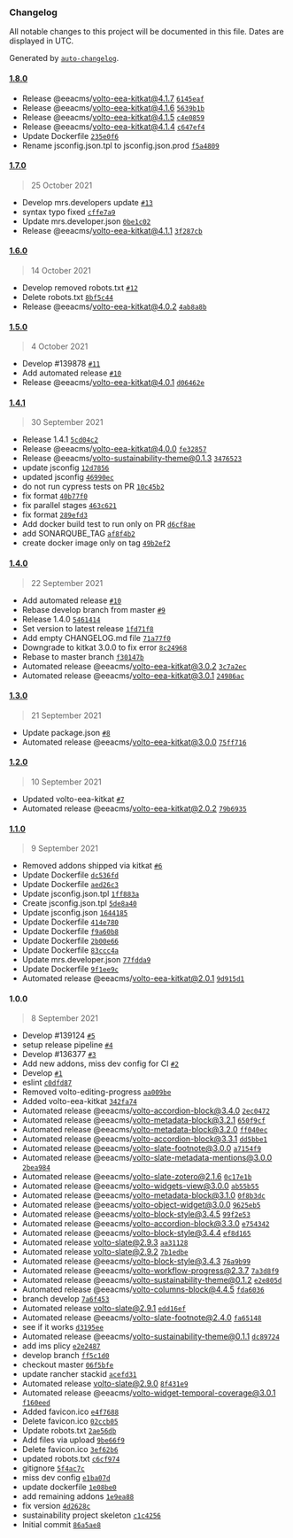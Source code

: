 ### Changelog

All notable changes to this project will be documented in this file. Dates are displayed in UTC.

Generated by [`auto-changelog`](https://github.com/CookPete/auto-changelog).

#### [1.8.0](https://github.com/eea/sustainability-frontend/compare/1.7.0...1.8.0)

- Release @eeacms/volto-eea-kitkat@4.1.7 [`6145eaf`](https://github.com/eea/sustainability-frontend/commit/6145eafdd9b6dbe8404843da64e52df0373979b4)
- Release @eeacms/volto-eea-kitkat@4.1.6 [`5639b1b`](https://github.com/eea/sustainability-frontend/commit/5639b1bb17721ffbae9b6d4c942b04ef36a344e0)
- Release @eeacms/volto-eea-kitkat@4.1.5 [`c4e0859`](https://github.com/eea/sustainability-frontend/commit/c4e085939bc57113b938caf8fd2bd8e590151ee3)
- Release @eeacms/volto-eea-kitkat@4.1.4 [`c647ef4`](https://github.com/eea/sustainability-frontend/commit/c647ef47f3646c27999ba63a1e60327d445620ba)
- Update Dockerfile [`235e0f6`](https://github.com/eea/sustainability-frontend/commit/235e0f69532b729ffd47c063b59a7c16ccd8d629)
- Rename jsconfig.json.tpl to jsconfig.json.prod [`f5a4809`](https://github.com/eea/sustainability-frontend/commit/f5a48094aebed42d6bcee2af1e0f2ee67cfd47a1)

#### [1.7.0](https://github.com/eea/sustainability-frontend/compare/1.6.0...1.7.0)

> 25 October 2021

- Develop mrs.developers update [`#13`](https://github.com/eea/sustainability-frontend/pull/13)
- syntax typo fixed [`cffe7a9`](https://github.com/eea/sustainability-frontend/commit/cffe7a92d1e7a9d3c110d900e2c9e9e26d7d6df1)
- Update mrs.developer.json [`0be1c02`](https://github.com/eea/sustainability-frontend/commit/0be1c02c8d9c1d335b56ef166f848d8731ef0a9c)
- Release @eeacms/volto-eea-kitkat@4.1.1 [`3f287cb`](https://github.com/eea/sustainability-frontend/commit/3f287cb7643300b5d1ead4e67a9b6cdf00629102)

#### [1.6.0](https://github.com/eea/sustainability-frontend/compare/1.5.0...1.6.0)

> 14 October 2021

- Develop removed robots.txt [`#12`](https://github.com/eea/sustainability-frontend/pull/12)
- Delete robots.txt [`8bf5c44`](https://github.com/eea/sustainability-frontend/commit/8bf5c4443abb3e2c1a30ee45562227f47f349398)
- Release @eeacms/volto-eea-kitkat@4.0.2 [`4ab8a8b`](https://github.com/eea/sustainability-frontend/commit/4ab8a8bd77d29b80a3746c36437acdb7d277d807)

#### [1.5.0](https://github.com/eea/sustainability-frontend/compare/1.4.1...1.5.0)

> 4 October 2021

- Develop #139878 [`#11`](https://github.com/eea/sustainability-frontend/pull/11)
- Add automated release [`#10`](https://github.com/eea/sustainability-frontend/pull/10)
- Release @eeacms/volto-eea-kitkat@4.0.1 [`d06462e`](https://github.com/eea/sustainability-frontend/commit/d06462e3f0c57319daca9bed720150593fc2d546)

#### [1.4.1](https://github.com/eea/sustainability-frontend/compare/1.4.0...1.4.1)

> 30 September 2021

- Release 1.4.1 [`5cd04c2`](https://github.com/eea/sustainability-frontend/commit/5cd04c25aa0fc64facacf9f29bcb847d20384035)
- Release @eeacms/volto-eea-kitkat@4.0.0 [`fe32857`](https://github.com/eea/sustainability-frontend/commit/fe32857f33843533034eb3ea58cdc558ad972ea1)
- Release @eeacms/volto-sustainability-theme@0.1.3 [`3476523`](https://github.com/eea/sustainability-frontend/commit/34765236bbfcea3c2b59167c502fe8dbd78032a6)
- update jsconfig [`12d7856`](https://github.com/eea/sustainability-frontend/commit/12d7856f7218fa698f862aa7275810673c376485)
- updated jsconfig [`46990ec`](https://github.com/eea/sustainability-frontend/commit/46990ec1ec35002944bc2028cee803300b37473a)
- do not run cypress tests on PR [`10c45b2`](https://github.com/eea/sustainability-frontend/commit/10c45b2fc76018a03afaa516d18250f602b80426)
- fix format [`40b77f0`](https://github.com/eea/sustainability-frontend/commit/40b77f0b757d75888b08adca32736b6680d1d9f7)
- fix parallel stages [`463c621`](https://github.com/eea/sustainability-frontend/commit/463c621cd4701cf2bd23c824bb626ecd39dd7a3c)
- fix format [`289efd3`](https://github.com/eea/sustainability-frontend/commit/289efd39051f198e0e720e7436628d1da57de3fc)
- Add docker build test to run only on PR [`d6cf8ae`](https://github.com/eea/sustainability-frontend/commit/d6cf8ae20df0a49d2544fb2272206371eebd99e4)
- add SONARQUBE_TAG [`af8f4b2`](https://github.com/eea/sustainability-frontend/commit/af8f4b28fcc16dbe66a660cd48b395526b23d0e0)
- create docker image only on tag [`49b2ef2`](https://github.com/eea/sustainability-frontend/commit/49b2ef262bc47cdb26ed2e88566a30cc0edde538)

#### [1.4.0](https://github.com/eea/sustainability-frontend/compare/1.3.0...1.4.0)

> 22 September 2021

- Add automated release [`#10`](https://github.com/eea/sustainability-frontend/pull/10)
- Rebase develop branch from master [`#9`](https://github.com/eea/sustainability-frontend/pull/9)
- Release 1.4.0 [`5461414`](https://github.com/eea/sustainability-frontend/commit/54614147b45298d1e7517f5baa52495b81c1ba60)
- Set version to latest release [`1fd71f8`](https://github.com/eea/sustainability-frontend/commit/1fd71f8c841b07f03104ab0715dffe94f084b431)
- Add empty CHANGELOG.md file [`71a77f0`](https://github.com/eea/sustainability-frontend/commit/71a77f0c565423d4677628b4391dab67984586aa)
- Downgrade to kitkat 3.0.0 to fix error [`8c24968`](https://github.com/eea/sustainability-frontend/commit/8c249681de8b9bf00e564569294715ef42d0a953)
- Rebase to master branch [`f30147b`](https://github.com/eea/sustainability-frontend/commit/f30147b5ed8ef206369c1fcea43d2a17c2ac2211)
- Automated release @eeacms/volto-eea-kitkat@3.0.2 [`3c7a2ec`](https://github.com/eea/sustainability-frontend/commit/3c7a2ec268dd0529ab2a4086a702ff6f5f0fcabd)
- Automated release @eeacms/volto-eea-kitkat@3.0.1 [`24986ac`](https://github.com/eea/sustainability-frontend/commit/24986ac9a100e16722baccef64dd3ec2f40be1b4)

#### [1.3.0](https://github.com/eea/sustainability-frontend/compare/1.2.0...1.3.0)

> 21 September 2021

- Update package.json [`#8`](https://github.com/eea/sustainability-frontend/pull/8)
- Automated release @eeacms/volto-eea-kitkat@3.0.0 [`75ff716`](https://github.com/eea/sustainability-frontend/commit/75ff71609de0a8b908c8fb7f37dc39c5905ae155)

#### [1.2.0](https://github.com/eea/sustainability-frontend/compare/1.1.0...1.2.0)

> 10 September 2021

- Updated volto-eea-kitkat [`#7`](https://github.com/eea/sustainability-frontend/pull/7)
- Automated release @eeacms/volto-eea-kitkat@2.0.2 [`79b6935`](https://github.com/eea/sustainability-frontend/commit/79b693530e5ea02d909f790cd2475b8b2d8c4e93)

#### [1.1.0](https://github.com/eea/sustainability-frontend/compare/1.0.0...1.1.0)

> 9 September 2021

- Removed addons shipped via kitkat [`#6`](https://github.com/eea/sustainability-frontend/pull/6)
- Update Dockerfile [`dc536fd`](https://github.com/eea/sustainability-frontend/commit/dc536fde7e01bebada87ea4736fb70c4878c2418)
- Update Dockerfile [`aed26c3`](https://github.com/eea/sustainability-frontend/commit/aed26c35961a64a09b3db6067f42bd0ef509ebd9)
- Update jsconfig.json.tpl [`1ff883a`](https://github.com/eea/sustainability-frontend/commit/1ff883ae76b4ddb9b4dbd2d5361975c1737dab43)
- Create jsconfig.json.tpl [`5de8a40`](https://github.com/eea/sustainability-frontend/commit/5de8a40de2bd292450be71e13f6027aa981d1536)
- Update jsconfig.json [`1644185`](https://github.com/eea/sustainability-frontend/commit/1644185dc66658537507e06b8ae8636713173a98)
- Update Dockerfile [`414e780`](https://github.com/eea/sustainability-frontend/commit/414e7801d82223bf4e1d232f356cc789a4b9b5f5)
- Update Dockerfile [`f9a60b8`](https://github.com/eea/sustainability-frontend/commit/f9a60b8a3ed41880fc042c2dfaccee10fe7c7b85)
- Update Dockerfile [`2b00e66`](https://github.com/eea/sustainability-frontend/commit/2b00e66dbfffc7434a51284b66a724a3223d4e4d)
- Update Dockerfile [`83ccc4a`](https://github.com/eea/sustainability-frontend/commit/83ccc4a2d5f8f667ae0baa182ac82edff8cb5ae0)
- Update mrs.developer.json [`77fdda9`](https://github.com/eea/sustainability-frontend/commit/77fdda9695fd9dd86314bd118abe8ec9c1d0613c)
- Update Dockerfile [`9f1ee9c`](https://github.com/eea/sustainability-frontend/commit/9f1ee9cce02e2978725f101625c71b42842e162b)
- Automated release @eeacms/volto-eea-kitkat@2.0.1 [`9d915d1`](https://github.com/eea/sustainability-frontend/commit/9d915d1dccd5deeb85f37967d05a4fecbeb998d6)

#### 1.0.0

> 8 September 2021

- Develop #139124 [`#5`](https://github.com/eea/sustainability-frontend/pull/5)
- setup release pipeline [`#4`](https://github.com/eea/sustainability-frontend/pull/4)
- Develop #136377 [`#3`](https://github.com/eea/sustainability-frontend/pull/3)
- Add new addons, miss dev config for CI [`#2`](https://github.com/eea/sustainability-frontend/pull/2)
- Develop [`#1`](https://github.com/eea/sustainability-frontend/pull/1)
- eslint [`c0dfd87`](https://github.com/eea/sustainability-frontend/commit/c0dfd87fe5bd2b7aa9821a409c26de879fb06e25)
- Removed volto-editing-progress [`aa009be`](https://github.com/eea/sustainability-frontend/commit/aa009be819515ef55d4b88997fbe68579efff2a7)
- Added volto-eea-kitkat [`342fa74`](https://github.com/eea/sustainability-frontend/commit/342fa74306c6e1b45f06e1acf4725fe3bfd3fb74)
- Automated release @eeacms/volto-accordion-block@3.4.0 [`2ec0472`](https://github.com/eea/sustainability-frontend/commit/2ec0472cd1ee5184d9b11549b403b05ff3c56d11)
- Automated release @eeacms/volto-metadata-block@3.2.1 [`650f9cf`](https://github.com/eea/sustainability-frontend/commit/650f9cf23067dacae480939cb260ab705096f1fd)
- Automated release @eeacms/volto-metadata-block@3.2.0 [`ff040ec`](https://github.com/eea/sustainability-frontend/commit/ff040ecc55ce85897de7530ccfa85bba61830d5f)
- Automated release @eeacms/volto-accordion-block@3.3.1 [`dd5bbe1`](https://github.com/eea/sustainability-frontend/commit/dd5bbe19338624f7dea2b2c86737781e8d838d8d)
- Automated release @eeacms/volto-slate-footnote@3.0.0 [`a7154f9`](https://github.com/eea/sustainability-frontend/commit/a7154f9a74db159935397dfdb49c9ff084c11cc4)
- Automated release @eeacms/volto-slate-metadata-mentions@3.0.0 [`2bea984`](https://github.com/eea/sustainability-frontend/commit/2bea9843d9fabbdc5686909348a921011a125ee9)
- Automated release @eeacms/volto-slate-zotero@2.1.6 [`0c17e1b`](https://github.com/eea/sustainability-frontend/commit/0c17e1b147a021d357e97670f65a59d29c4569d9)
- Automated release @eeacms/volto-widgets-view@3.0.0 [`ab55b55`](https://github.com/eea/sustainability-frontend/commit/ab55b55b34f63f84814dcddba27d352ee091db29)
- Automated release @eeacms/volto-metadata-block@3.1.0 [`0f8b3dc`](https://github.com/eea/sustainability-frontend/commit/0f8b3dc9156e4d2c9a16b61435d48242186b4860)
- Automated release @eeacms/volto-object-widget@3.0.0 [`9625eb5`](https://github.com/eea/sustainability-frontend/commit/9625eb5d588771da7553cade3844b5b362b1fcc9)
- Automated release @eeacms/volto-block-style@3.4.5 [`99f2e53`](https://github.com/eea/sustainability-frontend/commit/99f2e53ce1e028a3691601ecbba6fdcf39b9327b)
- Automated release @eeacms/volto-accordion-block@3.3.0 [`e754342`](https://github.com/eea/sustainability-frontend/commit/e754342144f91a9a1113956ce071f1e38fe0303c)
- Automated release @eeacms/volto-block-style@3.4.4 [`ef8d165`](https://github.com/eea/sustainability-frontend/commit/ef8d165041b031e4d07ce1abf7b11e32fae350fc)
- Automated release volto-slate@2.9.3 [`aa31128`](https://github.com/eea/sustainability-frontend/commit/aa31128ee47da973160f054d01a3cfd5086de0c2)
- Automated release volto-slate@2.9.2 [`7b1edbe`](https://github.com/eea/sustainability-frontend/commit/7b1edbed52819aa98f3e9468abf27e13c79249ad)
- Automated release @eeacms/volto-block-style@3.4.3 [`76a9b99`](https://github.com/eea/sustainability-frontend/commit/76a9b99489c32e9cb12a60e99551f71dd5e41561)
- Automated release @eeacms/volto-workflow-progress@2.3.7 [`7a3d8f9`](https://github.com/eea/sustainability-frontend/commit/7a3d8f98584a59cbb68d3e3e8a6400847b324ff4)
- Automated release @eeacms/volto-sustainability-theme@0.1.2 [`e2e805d`](https://github.com/eea/sustainability-frontend/commit/e2e805d4add1c10202a878145ccf6828b4f2af4c)
- Automated release @eeacms/volto-columns-block@4.4.5 [`fda6036`](https://github.com/eea/sustainability-frontend/commit/fda60363a858ec2bbc4d8488b55c3e0f2483e9c7)
- branch develop [`7a6f453`](https://github.com/eea/sustainability-frontend/commit/7a6f45316340dd4e85b96205a0e054d7f955b3e0)
- Automated release volto-slate@2.9.1 [`edd16ef`](https://github.com/eea/sustainability-frontend/commit/edd16eff0473609eacb976e26727c81f9202cf60)
- Automated release @eeacms/volto-slate-footnote@2.4.0 [`fa65148`](https://github.com/eea/sustainability-frontend/commit/fa6514842a366907f07428822b1af80e8181528c)
- see if it works [`d3195ee`](https://github.com/eea/sustainability-frontend/commit/d3195eecf0a371c5c0a7aa8189735118f104b031)
- Automated release @eeacms/volto-sustainability-theme@0.1.1 [`dc89724`](https://github.com/eea/sustainability-frontend/commit/dc89724f797dfe182c1be8f479b160f9840d904c)
- add ims plicy [`e2e2487`](https://github.com/eea/sustainability-frontend/commit/e2e2487afdfdbfa37cecdc8e81f35361dfb2fc98)
- develop branch [`ff5c1d0`](https://github.com/eea/sustainability-frontend/commit/ff5c1d04199ef593dc62374af3a2fe354eff7fb3)
- checkout master [`06f5bfe`](https://github.com/eea/sustainability-frontend/commit/06f5bfe4f4baac8bec15624a7cee619891cdbf87)
- update rancher stackid [`acefd31`](https://github.com/eea/sustainability-frontend/commit/acefd31556d604d38edc33d2719d442be2ded55a)
- Automated release volto-slate@2.9.0 [`8f431e9`](https://github.com/eea/sustainability-frontend/commit/8f431e9344d37cff32c21a314c3d1d8fee838de8)
- Automated release @eeacms/volto-widget-temporal-coverage@3.0.1 [`f160eed`](https://github.com/eea/sustainability-frontend/commit/f160eeddefefa292480e283f6885ead28ae2b6cb)
- Added favicon.ico [`e4f7688`](https://github.com/eea/sustainability-frontend/commit/e4f7688ea7e27c00a2ce942ec5ddb7fada861131)
- Delete favicon.ico [`02ccb05`](https://github.com/eea/sustainability-frontend/commit/02ccb05764c1fde5fc9a64be17a0f6f024f26919)
- Update robots.txt [`2ae56db`](https://github.com/eea/sustainability-frontend/commit/2ae56db10c912ef3091cd347f7ffacb10d39eef8)
- Add files via upload [`9be66f9`](https://github.com/eea/sustainability-frontend/commit/9be66f9de12b5da30140402e37804215ce2012c6)
- Delete favicon.ico [`3ef62b6`](https://github.com/eea/sustainability-frontend/commit/3ef62b6d113503a3edccf8a8801a2e0ded86a5f1)
- updated robots.txt [`c6cf974`](https://github.com/eea/sustainability-frontend/commit/c6cf974c68fdf0c47fc3309b3f9b1563884104fb)
- gitignore [`5f4ac7c`](https://github.com/eea/sustainability-frontend/commit/5f4ac7c8656b28d06e17bbeee4fb23935c617944)
- miss dev config [`e1ba07d`](https://github.com/eea/sustainability-frontend/commit/e1ba07d3c448bf63f5ae162265a747d397f75234)
- update dockerfile [`1e08be0`](https://github.com/eea/sustainability-frontend/commit/1e08be07f043fcaeb5af0410eca36de5f87dda86)
- add remaining addons [`1e9ea88`](https://github.com/eea/sustainability-frontend/commit/1e9ea883f1fae68b0c712452678e213d47d8199e)
- fix version [`4d2628c`](https://github.com/eea/sustainability-frontend/commit/4d2628cfb7f08daf23804d2e69c84afb34158213)
- sustainability project skeleton [`c1c4256`](https://github.com/eea/sustainability-frontend/commit/c1c4256efe388324bdcfa94be15d47efcadfc7f6)
- Initial commit [`86a5ae8`](https://github.com/eea/sustainability-frontend/commit/86a5ae85a65598d034e366a6275244ea3c351534)
